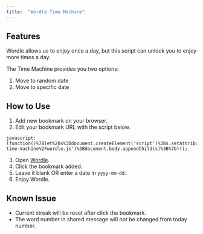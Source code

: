```yaml
---
title:  "Wordle Time Machine"
---
```


## Features

Wordle allows us to enjoy once a day,
but this script can unlock you to enjoy more times a day.

The Time Machine provides you two options:
1. Move to random date
2. Move to specific date

## How to Use

1. Add new bookmark on your browser.
2. Edit your bookmark URL with the script below.
```
javascript:(function()%7Blet%20s%3Ddocument.createElement('script')%3Bs.setAttribute('src'%2C'https%3A%2F%2Fipao.github.io%2Fwordle-time-machine%2Fwordle.js')%3Bdocument.body.appendChild(s)%3B%7D)();
```
3. Open [Wordle](https://www.powerlanguage.co.uk/wordle/).
4. Click the bookmark added.
5. Leave it blank OR enter a date in `yyyy-mm-dd`.
6. Enjoy Wordle.

## Known Issue

- Current streak will be reset after click the bookmark.
- The word number in shared message will not be changed from today number.
